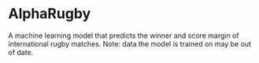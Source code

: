 # AlphaRugby
A machine learning model that predicts the winner and score margin of international rugby matches. 
Note: data the model is trained on may be out of date.
